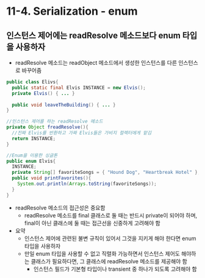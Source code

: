 # 11-4. Serialization - enum

## 인스턴스 제어에는 readResolve 메소드보다 enum 타입을 사용하자

- readResolve 메소드는 readObject 메소드에서 생성한 인스턴스를 다른 인스턴스로 바꾸어줌

```java
public class Elivs{
  public static final Elvis INSTANCE = new Elvis();
  private Elvis() { ... }
  
  public void leaveTheBuilding() { ... }
}

//인스턴스 제어를 하는 readResolve 메소드
private Object freadResolve(){
  //진짜 Elvis를 반환하고 가짜 Elvis들은 가비지 컬렉터에게 맡김
  return INSTANCE;
}

//Enum을 이용한 싱글톤
public enum Elvis{
  INSTANCE;
  private String[] favoriteSongs = { "Hound Dog", "Heartbreak Hotel" };
  public void printFavorites(){
    System.out.println(Arrays.toString(favoriteSongs));
  }
}
```

- readResolve 메소드의 접근성은 중요함
  - readResolve 메소드를 final 클래스로 둘 때는 반드시 private이 되어야 하며, final이 아닌 클래스에 둘 때는 접근선을 신중하게 고려해야 함
- 요약
  - 인스턴스 제어에 관련된 불변 규칙이 있어서 그것을 지키게 해야 한다면 enum 타입을 사용하자
  - 만일 enum 타입을 사용할 수 없고 직렬화 가능하면서 인스턴스 제어도 해야하는 클래스가 필요하다면, 그 클래스에 readResolve 메소드를 제공해야 함
    - 인스턴스 필드가 기본형 타입이나 transient 중 하나가 되도록 고려해야 함